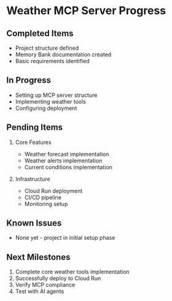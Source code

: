 # Weather MCP Server Progress

## Completed Items
- Project structure defined
- Memory Bank documentation created
- Basic requirements identified

## In Progress
- Setting up MCP server structure
- Implementing weather tools
- Configuring deployment

## Pending Items
1. Core Features
   - Weather forecast implementation
   - Weather alerts implementation
   - Current conditions implementation

2. Infrastructure
   - Cloud Run deployment
   - CI/CD pipeline
   - Monitoring setup

## Known Issues
- None yet - project in initial setup phase

## Next Milestones
1. Complete core weather tools implementation
2. Successfully deploy to Cloud Run
3. Verify MCP compliance
4. Test with AI agents 
